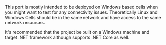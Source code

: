 This port is mostly intended to be deployed on Windows based cells when you might want to test for any connectivity issues.   Theoretically Linux and Windows Cells should be in the same network and have access to the same network resources.

It's recommended that the project be built on a Windows machine and target .NET framework although supports .NET Core as well.
